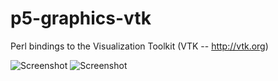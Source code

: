 # p5-graphics-vtk

Perl bindings to the Visualization Toolkit (VTK -- http://vtk.org)

![Screenshot](http://i.imgur.com/gJDH0b5.png)
![Screenshot](http://i.imgur.com/mPYDfBM.png)
